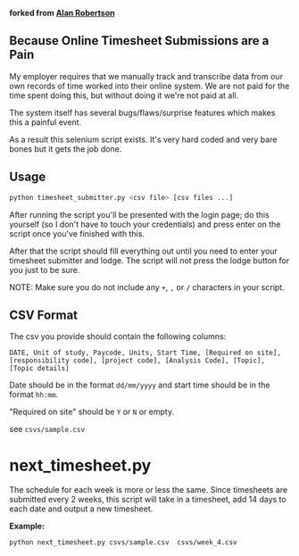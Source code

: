 **forked from [Alan Robertson](https://github.com/Alan-Robertson/usyd_timesheet_automation)**

## Because Online Timesheet Submissions are a Pain

My employer requires that we manually track and transcribe data from our own records of time worked into their online system. We are not paid for the time spent doing this, but without doing it we're not paid at all.

The system itself has several bugs/flaws/surprise features which makes this a painful event.

As a result this selenium script exists. It's very hard coded and very bare bones but it gets the job done.

## Usage ##

```bash
python timesheet_submitter.py <csv file> [csv files ...]
```

After running the script you'll be presented with the login page; do this yourself (so I don't have to touch your credentials) and press enter on the script once you've finished with this.

After that the script should fill everything out until you need to enter your timesheet submitter and lodge. The script will not press the lodge button for you just to be sure.

NOTE: Make sure you do not include any `+`, `,` or `/` characters in your script.


## CSV Format ##

The csv you provide should contain the following columns:

```
DATE, Unit of study, Paycode, Units, Start Time, [Required on site], [responsibility code], [project code], [Analysis Code], [Topic], [Topic details]
```

Date should be in the format `dd/mm/yyyy` and start time should be in the format `hh:mm`.

"Required on site" should be `Y` or `N` or empty.

see `csvs/sample.csv`

# next_timesheet.py
The schedule for each week is more or less the same.
Since timesheets are submitted every 2 weeks, this script will take in a timesheet,
add 14 days to each date and output a new timesheet.

**Example:**

```bash
python next_timesheet.py csvs/sample.csv  csvs/week_4.csv
```